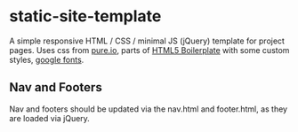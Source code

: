 # static-site-template

A simple responsive HTML / CSS / minimal JS (jQuery) template for project pages. Uses css from [pure.io](https://purecss.io/start/), parts of [HTML5 Boilerplate](https://html5boilerplate.com/) with some custom styles, [google fonts](https://fonts.google.com/).

## Nav and Footers

Nav and footers should be updated via the nav.html and footer.html, as they are loaded via jQuery. 